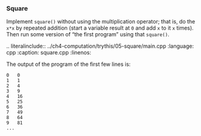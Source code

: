 ### Square

Implement `square()` without using the multiplication operator; 
that is, do the `x*x` by repeated addition (start a variable result at `0` and add `x` to it `x` times). 
Then run some version of “the first program” using that `square()`.


.. literalinclude:: ../ch4-computation/trythis/05-square/main.cpp
   :language: cpp
   :caption: square.cpp
   :linenos:


The output of the program of the first few lines is:

```
0	0
1	1
2	4
3	9
4	16
5	25
6	36
7	49
8	64
9	81
...
```

